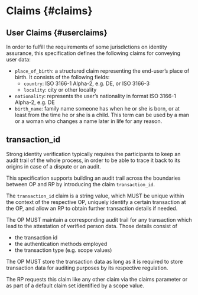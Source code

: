 # Claims {#claims}

## User Claims {#userclaims}

In order to fulfill the requirements of some jurisdictions on identity assurance, this specification defines the following claims for conveying user data:

* `place_of_birth`: a structured claim representing the end-user’s place of birth. It consists of the following fields:
	* `country`: ISO 3166-1 Alpha-2, e.g. DE, or ISO 3166-3
	* `locality`: city or other locality
* `nationality`: represents the user’s nationality in format ISO 3166-1 Alpha-2, e.g. DE
* `birth_name`: family name someone has when he or she is born, or at least from the time he or she is a child. This term can be used by a man or a woman who changes a name later in life for any reason.

## transaction_id

Strong identity verification typically requires the participants to keep an audit trail of the whole process, in order to be able to trace it back to its origins in case of a dispute or an audit. 

This specification supports building an audit trail across the boundaries between OP and RP by introducing the claim `transaction_id`.

The `transaction_id` claim is a string value, which MUST be unique within the context of the respective OP, uniquely identify a certain transaction at the OP, and allow an RP to obtain further transaction details if needed.   

The OP MUST maintain a corresponding audit trail for any transaction which lead to the attestation of verified person data. Those details consist of 

* the transaction id
* the authentication methods employed
* the transaction type (e.g. scope values)

The OP MUST store the transaction data as long as it is required to store transaction data for auditing purposes by its respective regulation. 

The RP requests this claim like any other claim via the claims parameter or as part of a default claim set identified by a scope value. 

    



